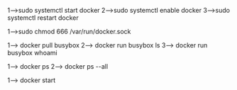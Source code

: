 <!-- Docker as System Daemon -->

1-->sudo systemctl start docker
2-->sudo systemctl enable docker
3-->sudo systemctl restart docker

<!-- Docker Permission -->

1-->sudo chmod 666 /var/run/docker.sock

<!-- Busy Box -->

1--> docker pull busybox
2--> docker run busybox ls
3--> docker run busybox whoami


<!--Listing Docker Image-->

1--> docker ps
2--> docker ps --all


<!-- Container -->
1--> docker start <container-id>